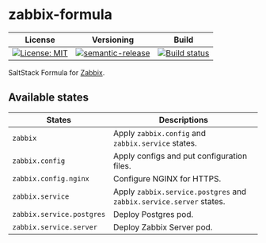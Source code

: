 # zabbix-formula

| License | Versioning | Build |
| ------- | ---------- | ----- |
| [![License: MIT](https://img.shields.io/badge/License-MIT-yellow.svg)](https://opensource.org/licenses/MIT) | [![semantic-release](https://img.shields.io/badge/%20%20%F0%9F%93%A6%F0%9F%9A%80-semantic--release-e10079.svg)](https://github.com/semantic-release/semantic-release) | [![Build status](https://ci.appveyor.com/api/projects/status/gu1xg9qla2dgwk0f/branch/master?svg=true)](https://ci.appveyor.com/project/nikAizuddin/zabbix-formula/branch/master) |

SaltStack Formula for [Zabbix](https://github.com/zabbix/zabbix).


## Available states

| States | Descriptions |
| ------ | ------------ |
| `zabbix` | Apply `zabbix.config` and `zabbix.service` states. |
| `zabbix.config` | Apply configs and put configuration files. |
| `zabbix.config.nginx` | Configure NGINX for HTTPS. |
| `zabbix.service` | Apply `zabbix.service.postgres` and `zabbix.service.server` states. |
| `zabbix.service.postgres` | Deploy Postgres pod. |
| `zabbix.service.server` | Deploy Zabbix Server pod. |
